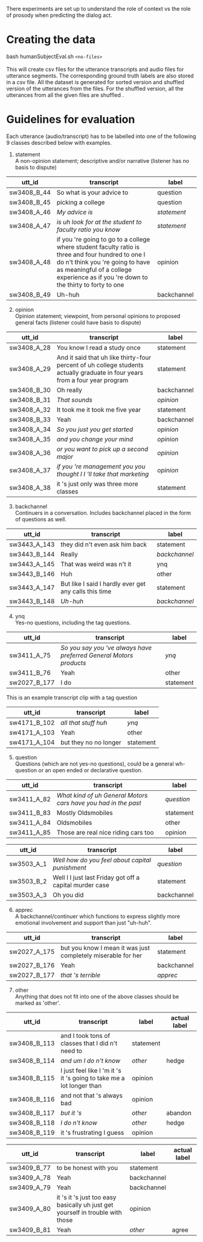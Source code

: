 There experiments are set up to understand the role of context vs the role of prosody when predicting the dialog act. 
# Creating the data #
bash humanSubjectEval.sh `<no-files>` <br />
<br />
This will create csv files for the utterance transcripts and audio files for utterance segments. The corresponding ground truth labels are also stored in a csv file. All the dataset is generated for sorted version and shuffled version of the utterances from the files. For the shuffled version, all the utterances from all the given files are shuffled . 

# Guidelines for evaluation #
Each utterance (audio/transcript) has to be labelled into one of the following 9 classes described below with examples. <br />
1. statement <br />
A non-opinion statement; descriptive and/or narrative (listener has no basis to dispute)

utt_id        | transcript        | label
------------- | ----------------- | -------------
sw3408_B_44     | 	So what is your advice to | question
sw3408_B_45    | picking a college | question
sw3408_A_46     | *My advice is*  | *statement*
sw3408_A_47     | *is uh look for at the student to faculty ratio you know* | *statement*
sw3408_A_48    | if you 're going to go to a college where student faculty ratio is three and four hundred to one I do n't think you 're going to have as meaningful of a college experience as if you 're down to the thirty to forty to one | opinion
sw3408_B_49    | Uh-huh  | backchannel

2. opinion <br />
Opinion statement; viewpoint, from personal opinions to proposed general facts  (listener could have basis to dispute)

utt_id        | transcript        | label
------------- | ----------------- | -------------
sw3408_A_28     | You know I read a study once | statement
sw3408_A_29    | And it said that uh like thirty-four percent of uh college students actually graduate in four years from a four year program             | statement
sw3408_B_30     | Oh really  | backchannel
sw3408_B_31     | *That sounds* | *opinion*
sw3408_A_32    | It took me it took me five year            | statement
sw3408_B_33    | Yeah  | backchannel
sw3408_A_34    | *So you just you get started* | *opinion*
sw3408_A_35    | *and you change your mind*              | *opinion*
sw3408_A_36     | *or you want to pick up a second major*  | *opinion*
sw3408_A_37    | *if you 're management you you thought I I 'll take that marketing*             | *opinion*
sw3408_A_38     | it 's just only was three more classes  | statement

3. backchannel <br />
Continuers in a conversation. Includes backchannel placed in the form of questions as well.

utt_id        | transcript        | label
------------- | ----------------- | -------------
sw3443_A_143     | they did n't even ask him back | statement
sw3443_B_144    | Really           | *backchannel*
sw3443_A_145    | That was weird was n't it  | ynq
sw3443_B_146     | Huh | other
sw3443_A_147    | But like I said I hardly ever get any calls this time            | statement
sw3443_B_148    | *Uh-huh*  | *backchannel*

4. ynq <br />
Yes-no questions, including the tag questions. 

utt_id        | transcript        | label
------------- | ----------------- | -------------
sw3411_A_75     | *So you say you 've always have preferred General Motors products* | *ynq*
sw3411_B_76    | Yeah              | other
sw2027_B_177     | I do  | statement

This is an example transcript clip with a tag question

utt_id        | transcript        | label
------------- | ----------------- | -------------
sw4171_B_102     | *all that stuff huh* | *ynq*
sw4171_A_103    | Yeah              | other
sw4171_A_104     | but they no no longer  | statement

5. question <br />
Questions (which are not yes-no questions), could be a general wh-question or an open ended or declarative question.

utt_id        | transcript        | label
------------- | ----------------- | -------------
sw3411_A_82     | *What kind of uh General Motors cars have you had in the past* | *question*
sw3411_B_83    | Mostly Oldsmobiles              | statement
sw3411_A_84    | Oldsmobiles              | other
sw3411_A_85     | Those are real nice riding cars too  | opinion

utt_id        | transcript        | label
------------- | ----------------- | -------------
sw3503_A_1     | *Well how do you feel about capital punishment* | *question*
sw3503_B_2    | Well I I just last Friday got off a capital murder case              | statement
sw3503_A_3    | Oh you did              | backchannel

6. apprec <br />
A backchannel/continuer which functions to express slightly more emotional involvement and support than just "uh-huh". 

utt_id        | transcript        | label
------------- | ----------------- | -------------
sw2027_A_175     | but you know I mean it was just completely miserable for her  | statement
sw2027_B_176     | Yeah              | backchannel
sw2027_B_177     | *that 's terrible*  | *apprec*

7. other <br />
Anything that does not fit into one of the above classes should be marked as 'other'. 

utt_id        | transcript        | label        | actual label
------------- | ----------------- | -------------|----------------
sw3408_B_113     | and I took tons of classes that I did n't need to | statement
sw3408_B_114    | *and um I do n't know* | *other* | hedge
sw3408_B_115    | I just feel like I 'm it 's it 's going to take me a lot longer than  | opinion
sw3408_B_116     | and not that 's always bad | opinion
sw3408_B_117    | *but it 's* | *other* | abandon
sw3408_B_118    | *I do n't know*  | *other* | hedge
sw3408_B_119    | it 's frustrating I guess  | opinion

utt_id        | transcript        | label        | actual label
------------- | ----------------- | -------------|----------------
sw3409_B_77     | to be honest with you | statement
sw3409_A_78    | Yeah | backchannel
sw3409_A_79    | Yeah  | backchannel
sw3409_A_80     |it 's it 's just too easy basically uh just get yourself in trouble with those | opinion
sw3409_B_81    | Yeah | *other* | agree
